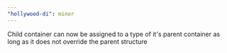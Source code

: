 ```yaml
---
"hollywood-di": minor
---
```


Child container can now be assigned to a type of it's parent container as long as it does not override the parent structure
